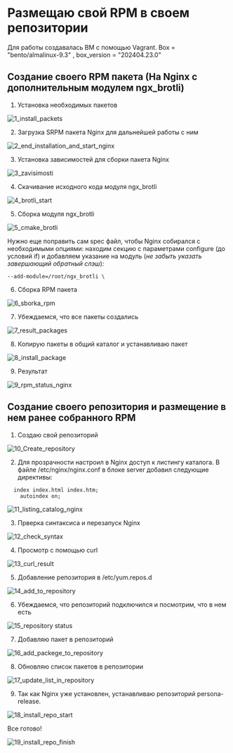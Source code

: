 # Размещаю свой RPM в своем репозитории

Для работы создавалась ВМ с помощью Vagrant. Box = "bento/almalinux-9.3" , box_version = "202404.23.0"

## Создание своего RPM пакета (На Nginx с дополнительным модулем ngx_brotli)

1) Установка необходимых пакетов

![1_install_packets](https://github.com/user-attachments/assets/0e4508e6-3094-4a46-a7ee-e9763c19e257)

2) Загрузка SRPM пакета Nginx для дальнейшей работы с ним

![2_end_installation_and_start_nginx](https://github.com/user-attachments/assets/725733b8-98a2-47b9-b0bc-b115dd1af75f)

3) Установка зависимостей для сборки пакета Nginx

![3_zavisimosti](https://github.com/user-attachments/assets/d5bde96d-3875-4300-b53c-f4844ae06230)

4) Скачивание исходного кода модуля ngx_brotli

![4_brotli_start](https://github.com/user-attachments/assets/f413d9bc-bd5b-4bf1-9ea9-dd5637f727c7)

5) Сборка модуля ngx_brotli

![5_cmake_brotli](https://github.com/user-attachments/assets/3bf97d8f-2f80-4041-bcfa-763a3d1d90b1)

   Нужно еще поправить сам spec файл, чтобы Nginx собирался с необходимыми опциями: находим секцию с параметрами configure (до условий if) и добавляем указание на модуль (*не забыть указать завершающий обратный слэш*):
   
`--add-module=/root/ngx_brotli \`


6) Сборка RPM пакета

![6_sborka_rpm](https://github.com/user-attachments/assets/cd827da2-5898-4567-8720-4d97a23a6807)

7) Убеждаемся, что все пакеты создались

![7_result_packages](https://github.com/user-attachments/assets/a7397ce5-6c20-4944-a103-fc8a492060e1)

8) Копирую пакеты в общий каталог и устанавливаю пакет 

![8_install_package](https://github.com/user-attachments/assets/cfce30bb-9253-470e-b198-ebb0e41da3b6)

9) Результат

![9_rpm_status_nginx](https://github.com/user-attachments/assets/06fb25ec-b6f5-4227-9dce-096f2e00391d)

## Создание своего репозитория и размещение в нем ранее собранного RPM

1) Создаю свой репозиторий

![10_Create_repository](https://github.com/user-attachments/assets/d57fb07b-8c42-4a67-9048-2bcd08a6b5fd)

2) Для прозрачности настроил в Nginx доступ к листингу каталога. В файле /etc/nginx/nginx.conf в блоке server добавил следующие директивы:

```
  index index.html index.htm;
	autoindex on;
```
![11_listing_catalog_nginx](https://github.com/user-attachments/assets/888295ec-de6f-4208-beb8-73527e4c212c)

3) Прверка синтаксиса и перезапуск Nginx

![12_check_syntax](https://github.com/user-attachments/assets/0fb14024-a529-4542-9275-522315af9968)

4) Просмотр с помощью curl

![13_curl_result](https://github.com/user-attachments/assets/9ec3bb0c-440d-4fa7-aa22-0625b94d8a13)

5) Добавление репозитория в /etc/yum.repos.d

![14_add_to_repository](https://github.com/user-attachments/assets/8b7ec141-e062-4d7a-b91b-98bdb3c01f86)

6) Убеждаемся, что репозиторий подключился и посмотрим, что в нем есть

![15_repository status](https://github.com/user-attachments/assets/13755ca2-8faa-4945-83c6-30ce7cc3f998)

7) Добавляю пакет в репозиторий

![16_add_packege_to_repository](https://github.com/user-attachments/assets/442fc2b1-2d66-4083-abbc-60f1be45e44d)

8) Обновляю список пакетов в репозитории

![17_update_list_in_repository](https://github.com/user-attachments/assets/520aae04-e4cd-425e-8a24-a04a88783dc8)

9) Так как Nginx уже установлен, устанавливаю репозиторий persona-release.

![18_install_repo_start](https://github.com/user-attachments/assets/a0f576b7-76b4-4ecb-b0c9-bca75d831193)

Все готово!

![19_install_repo_finish](https://github.com/user-attachments/assets/dcf2aa97-be75-42df-a01e-436d98c6338a)







